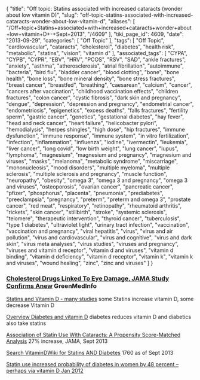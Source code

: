 {
    "title": "Off topic: Statins associated with increased cataracts (wonder about low vitamin D)",
    "slug": "off-topic-statins-associated-with-increased-cataracts-wonder-about-low-vitamin-d",
    "aliases": [
        "/Off+topic+Statins+associated+with+increased+cataracts+wonder+about+low+vitamin+D+-+Sept+2013",
        "/4609"
    ],
    "tiki_page_id": 4609,
    "date": "2013-09-29",
    "categories": [
        "Off Topic"
    ],
    "tags": [
        "Off Topic",
        "cardiovascular",
        "cataracts",
        "cholesterol",
        "diabetes",
        "health risk",
        "metabolic",
        "statins",
        "vision",
        "vitamin d"
    ],
    "associated_tags": [
        "CYPA",
        "CYPB",
        "CYPR",
        "EBV",
        "HRV",
        "PCOS",
        "RSV",
        "SAD",
        "ankle fractures",
        "anxiety",
        "asthma",
        "atherosclerosis",
        "atrial fibrillation",
        "autoimmune",
        "bacteria",
        "bird flu",
        "bladder cancer",
        "blood clotting",
        "bone",
        "bone health",
        "bone loss",
        "bone mineral density",
        "bone stress fractures",
        "breast cancer",
        "breastfed",
        "breathing",
        "caesarean",
        "calcium",
        "cancer",
        "cancers after vaccination",
        "childhood vaccination effects",
        "children fractures",
        "colon cancer",
        "cystic fibrosis",
        "dark skin and pregnancy",
        "dengue",
        "depression",
        "depression and pregnancy",
        "endometrial cancer",
        "endometriosis",
        "epigenetics",
        "excess deaths",
        "falls fractures",
        "fertility sperm",
        "gastric cancer",
        "genetics",
        "gestational diabetes",
        "hay fever",
        "head and neck cancer",
        "heart failure",
        "helicobacter pylori",
        "hemodialysis",
        "herpes shingles",
        "high dose",
        "hip fractures",
        "immune dysfunction",
        "immune response",
        "immune system",
        "in vitro fertilization",
        "infection",
        "inflammation",
        "influenza",
        "iodine",
        "ivermectin",
        "leukemia",
        "liver cancer",
        "long covid",
        "low birth weight",
        "lung cancer",
        "lupus",
        "lymphoma",
        "magnesium",
        "magnesium and pregnancy",
        "magnesium and viruses",
        "masks",
        "melanoma",
        "metabolic syndrome",
        "miscarriage",
        "mononucleosis",
        "mood disorders",
        "multiple myeloma",
        "multiple sclerosis",
        "multiple sclerosis and pregnancy",
        "muscle function",
        "neuropathy",
        "obesity",
        "omega 3",
        "omega 3 and pregnancy",
        "omega 3 and viruses",
        "osteoporosis",
        "ovarian cancer",
        "pancreatic cancer",
        "pfizer",
        "phosphorus",
        "placenta",
        "pneumonia",
        "prediabetes",
        "preeclampsia",
        "pregnancy",
        "preterm",
        "preterm and omega 3",
        "prostate cancer",
        "red meat",
        "respiratory",
        "retinopathy",
        "rheumatoid arthritis",
        "rickets",
        "skin cancer",
        "stillbirth",
        "stroke",
        "systemic sclerosis",
        "telomere",
        "therapeutic intervention",
        "thyroid cancer",
        "tuberculosis",
        "type 1 diabetes",
        "ultraviolet light",
        "urinary tract infection",
        "vaccination",
        "vaccination and pregnancy",
        "viral hepatitis",
        "virus",
        "virus and air pollution",
        "virus and cardiovascular",
        "virus and cognitive",
        "virus and dark skin",
        "virus meta analyses",
        "virus studies",
        "viruses and pregnancy",
        "viruses and vitamin d receptor",
        "vitamin d and viruses",
        "vitamin d binding",
        "vitamin d deficiency",
        "vitamin d receptor",
        "vitamin k",
        "vitamin k and viruses",
        "wound healing",
        "zinc",
        "zinc and viruses"
    ]
}


### [Cholesterol Drugs Linked To Eye Damage, JAMA Study Confirms Anew](http://www.greenmedinfo.com/blog/cholesterol-drugs-linked-eye-damage-jama-study-confirms-anew-0) GreenMedInfo

[Statins and Vitamin D - many studies](/tags/statins-and-vitamin-d-many-studies.html) some Statins increase vitamin D, some decrease Vitamin D

[Overview Diabetes and vitamin D](/tags/overview-diabetes-and-vitamin-d.html) diabetes reduces vitamin D and diabetics also take statins

[Association of Statin Use With Cataracts: A Propensity Score-Matched Analysis](http://www.ncbi.nlm.nih.gov/pubmed/24052188) 27% increase, JAMA, Sept 2013

[Search VitaminDWiki for Statins AND Diabetes](https://www.VitaminDWiki.com/Search+Results?hl=en&oe=UTF-8&ie=UTF-8&btnG=Google+Search&googles.x=0&googles.y=0&q=diabetes+statin&domains=VitaminDWiki.com&sitesearch=VitaminDWiki.com) 1760 as of Sept 2013

[Statin use increased probability of diabetes in women by 48 percent – perhaps via vitamin D Jan 2012](/tags/statin-use-increased-probability-of-diabetes-in-women-by-48-percent-perhaps-via-vitamin-d-jan-2012.html)
